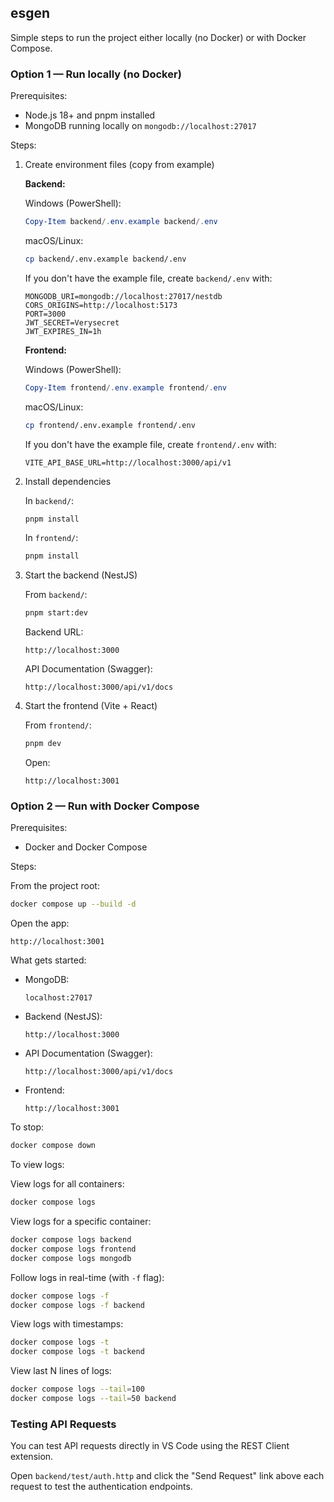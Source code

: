 ## esgen

Simple steps to run the project either locally (no Docker) or with Docker Compose.

### Option 1 — Run locally (no Docker)

Prerequisites:

- Node.js 18+ and pnpm installed
- MongoDB running locally on `mongodb://localhost:27017`

Steps:

1.  Create environment files (copy from example)

    **Backend:**

    Windows (PowerShell):

    ```powershell
    Copy-Item backend/.env.example backend/.env
    ```

    macOS/Linux:

    ```bash
    cp backend/.env.example backend/.env
    ```

    If you don't have the example file, create `backend/.env` with:

    ```
    MONGODB_URI=mongodb://localhost:27017/nestdb
    CORS_ORIGINS=http://localhost:5173
    PORT=3000
    JWT_SECRET=Verysecret
    JWT_EXPIRES_IN=1h
    ```

    **Frontend:**

    Windows (PowerShell):

    ```powershell
    Copy-Item frontend/.env.example frontend/.env
    ```

    macOS/Linux:

    ```bash
    cp frontend/.env.example frontend/.env
    ```

    If you don't have the example file, create `frontend/.env` with:

    ```
    VITE_API_BASE_URL=http://localhost:3000/api/v1
    ```

2.  Install dependencies

    In `backend/`:

    ```bash
    pnpm install
    ```

    In `frontend/`:

    ```bash
    pnpm install
    ```

3.  Start the backend (NestJS)

    From `backend/`:

    ```bash
    pnpm start:dev
    ```

    Backend URL:

    ```
    http://localhost:3000
    ```

    API Documentation (Swagger):

    ```
    http://localhost:3000/api/v1/docs
    ```

4.  Start the frontend (Vite + React)

    From `frontend/`:

    ```bash
    pnpm dev
    ```

    Open:

    ```
    http://localhost:3001
    ```

### Option 2 — Run with Docker Compose

Prerequisites:

- Docker and Docker Compose

Steps:

From the project root:

```bash
docker compose up --build -d
```

Open the app:

```
http://localhost:3001
```

What gets started:

- MongoDB:
  ```
  localhost:27017
  ```
- Backend (NestJS):
  ```
  http://localhost:3000
  ```
- API Documentation (Swagger):
  ```
  http://localhost:3000/api/v1/docs
  ```
- Frontend:
  ```
  http://localhost:3001
  ```

To stop:

```bash
docker compose down
```

To view logs:

View logs for all containers:

```bash
docker compose logs
```

View logs for a specific container:

```bash
docker compose logs backend
docker compose logs frontend
docker compose logs mongodb
```

Follow logs in real-time (with `-f` flag):

```bash
docker compose logs -f
docker compose logs -f backend
```

View logs with timestamps:

```bash
docker compose logs -t
docker compose logs -t backend
```

View last N lines of logs:

```bash
docker compose logs --tail=100
docker compose logs --tail=50 backend
```

### Testing API Requests

You can test API requests directly in VS Code using the REST Client extension.

Open `backend/test/auth.http` and click the "Send Request" link above each request to test the authentication endpoints.
